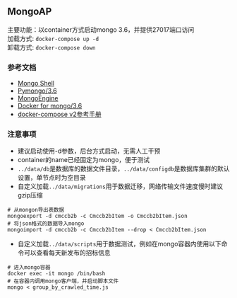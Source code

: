 ## MongoAP ##

主要功能：以container方式启动mongo 3.6，并提供27017端口访问  
加载方式: `docker-compose up -d`  
卸载方式: `docker-compose down`

### 参考文档 ###
- [Mongo Shell](https://docs.mongodb.com/manual/mongo/)
- [Pymongo/3.6](http://api.mongodb.com/python/current/index.html)
- [MongoEngine](http://docs.mongoengine.org/index.html)
- [Docker for mongo/3.6](https://github.com/docker-library/mongo/tree/a504b49bb5cf896fbf3640b4b8cb0d09a25b53ae/3.6)
- [docker-compose v2参考手册](https://docs.docker.com/compose/compose-file/compose-file-v2/)


### 注意事项 ### 
- 建议启动使用-d参数，后台方式启动，无需人工干预
- container的name已经固定为mongo，便于测试
- `../data/db`是数据库的数据文件目录，`../data/configdb`是数据库集群的默认设置，单节点时为空目录
- 自定义加载`../data/migrations`用于数据迁移，网络传输文件速度慢时建议gzip压缩  
            
```
# 从mongon导出表数据
mongoexport -d cmccb2b -c Cmccb2bItem -o Cmccb2bItem.json
# 将json格式的数据导入mongo
mongoimport -d cmccb2b -c Cmccb2bItem --drop < Cmccb2bItem.json
```
            
- 自定义加载`../data/scripts`用于数据测试，例如在mongo容器内使用以下命令可以查看每天新发布的招标信息

```
# 进入mongo容器
docker exec -it mongo /bin/bash
# 在容器内调用mongo客户端，并启动脚本文件
mongo < group_by_crawled_time.js
```


